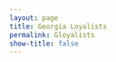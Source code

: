 ```yaml
---
layout: page
title: Georgia Loyalists
permalink: Gloyalists
show-title: false
---
```


<!-- Load ArcGIS Web Components -->
<script type="module" src="https://js.arcgis.com/embeddable-components/4.32/arcgis-embeddable-components.esm.js"></script>

<style>
  .map-wrapper {
    width: 100%;
    display: flex;
    flex-direction: column;
    align-items: center;
    gap: 2rem;
    margin-top: 2rem;
    padding: 1rem;
  }

  arcgis-embedded-map {
    width: 95vw;
    max-width: 1200px;
    height: 60vh;
    border: none;
  }
</style>

<div class="map-wrapper">
  <!-- Loyalist Distribution Map -->
  <arcgis-embedded-map 
    item-id="3a94c18237ef410b9f139bc08310136b" 
    theme="light" 
    portal-url="https://bostoncollege.maps.arcgis.com">
  </arcgis-embedded-map>

  <!-- Trade Connections Map -->
  <arcgis-embedded-map 
    item-id="79f3c93b50e34accb9f5fa62bf724aa6" 
    theme="light" 
    portal-url="https://bostoncollege.maps.arcgis.com">
  </arcgis-embedded-map>
</div>


